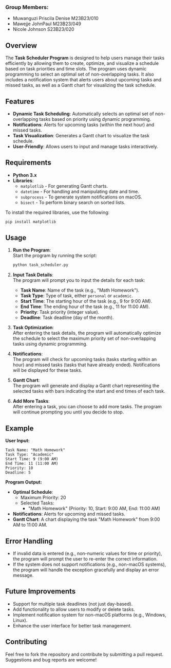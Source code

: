 
### Group Members:
- Muwanguzi Priscila Denise   M23B23/010
- Mawejje JohnPaul                M23B23/049
- Nicole Johnson                     S23B23/020

## Overview
The **Task Scheduler Program** is designed to help users manage their tasks efficiently by allowing them to create, optimize, and visualize a schedule based on task priorities and time slots. The program uses dynamic programming to select an optimal set of non-overlapping tasks. It also includes a notification system that alerts users about upcoming tasks and missed tasks, as well as a Gantt chart for visualizing the task schedule.

## Features
- **Dynamic Task Scheduling**: Automatically selects an optimal set of non-overlapping tasks based on priority using dynamic programming.
- **Notifications**: Alerts for upcoming tasks (within the next hour) and missed tasks.
- **Task Visualization**: Generates a Gantt chart to visualize the task schedule.
- **User-Friendly**: Allows users to input and manage tasks interactively.

## Requirements
- **Python 3.x**
- **Libraries**:
  - `matplotlib` - For generating Gantt charts.
  - `datetime` - For handling and manipulating date and time.
  - `subprocess` - To generate system notifications on macOS.
  - `bisect` - To perform binary search on sorted lists.

To install the required libraries, use the following:
```bash
pip install matplotlib
```

## Usage

1. **Run the Program**:  
   Start the program by running the script:
   ```bash
   python task_scheduler.py
   ```

2. **Input Task Details**:  
   The program will prompt you to input the details for each task:
   - **Task Name**: Name of the task (e.g., "Math Homework").
   - **Task Type**: Type of task, either `personal` or `academic`.
   - **Start Time**: The starting hour of the task (e.g., 9 for 9:00 AM).
   - **End Time**: The ending hour of the task (e.g., 11 for 11:00 AM).
   - **Priority**: Task priority (integer value).
   - **Deadline**: Task deadline (day of the month).

3. **Task Optimization**:  
   After entering the task details, the program will automatically optimize the schedule to select the maximum priority set of non-overlapping tasks using dynamic programming.

4. **Notifications**:  
   The program will check for upcoming tasks (tasks starting within an hour) and missed tasks (tasks that have already ended). Notifications will be displayed for these tasks.

5. **Gantt Chart**:  
   The program will generate and display a Gantt chart representing the selected tasks with bars indicating the start and end times of each task.

6. **Add More Tasks**:  
   After entering a task, you can choose to add more tasks. The program will continue prompting you until you decide to stop.

## Example
**User Input:**
```plaintext
Task Name: "Math Homework"
Task Type: "Academic"
Start Time: 9 (9:00 AM)
End Time: 11 (11:00 AM)
Priority: 10
Deadline: 5
```

**Program Output:**
- **Optimal Schedule**: 
  - Maximum Priority: 20
  - Selected Tasks:
    - "Math Homework" (Priority: 10, Start: 9:00 AM, End: 11:00 AM)
- **Notifications**: Alerts for upcoming and missed tasks.
- **Gantt Chart**: A chart displaying the task "Math Homework" from 9:00 AM to 11:00 AM.

## Error Handling
- If invalid data is entered (e.g., non-numeric values for time or priority), the program will prompt the user to re-enter the correct information.
- If the system does not support notifications (e.g., non-macOS systems), the program will handle the exception gracefully and display an error message.

## Future Improvements
- Support for multiple task deadlines (not just day-based).
- Add functionality to allow users to modify or delete tasks.
- Implement notification system for non-macOS platforms (e.g., Windows, Linux).
- Enhance the user interface for better task management.

## Contributing
Feel free to fork the repository and contribute by submitting a pull request. Suggestions and bug reports are welcome!
